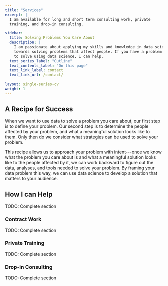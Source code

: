 ```yaml
---
title: "Services"
excerpt: |
  I am available for long and short term consulting work, private
  training, and drop-in consulting. 

sidebar: 
  title: Solving Problems You Care About
  description: |
    I am passionate about applying my skills and knowledge in data science
    towards solving problems that affect people. If you have a problem you want
    to solve using data science, I can help.
  text_series_label: "Outline" 
  text_contents_label: "On this page"
  text_link_label: contact
  text_link_url: /contact/
  
layout: single-series-cv
weight: 1
---
```


## A Recipe for Success

When we want to use data to solve a problem you care about, our first step is to define your problem. Our second step is to determine the people affected by your problem, and what a meaningful solution looks like to them. Only then do we consider what strategies can be used to solve your problem.

This recipe allows us to approach your problem with intent---once we know what the problem you care about is and what a meaningful solution looks like to the people affected by it, we can work backward to figure out the data, analyses, and tools needed to solve your problem. By framing your data problem this way, we can use data science to develop a solution that matters to your audience.

## How I can Help

TODO: Complete section

### Contract Work

TODO: Complete section

### Private Training

TODO: Complete section

### Drop-in Consulting

TODO: Complete section
